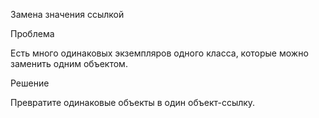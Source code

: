 Замена значения ссылкой

Проблема

Есть много одинаковых экземпляров одного класса, которые можно заменить одним объектом.

Решение

Превратите одинаковые объекты в один объект-ссылку.
